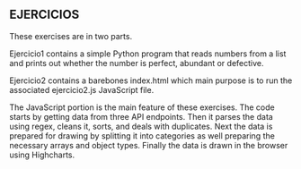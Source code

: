 ## EJERCICIOS

These exercises are in two parts.

Ejercicio1 contains a simple Python program that reads numbers from a list and prints out whether the number is perfect, abundant or defective.

Ejercicio2 contains a barebones index.html which main purpose is to run the associated ejercicio2.js JavaScript file.

The JavaScript portion is the main feature of these exercises. The code starts by getting data from three API endpoints. Then it parses the data using regex, cleans it, sorts, and deals with duplicates. Next the data is prepared for drawing by splitting it into categories as well preparing the necessary arrays and object types. Finally the data is drawn in the browser using Highcharts.
